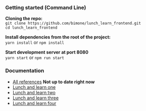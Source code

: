### Getting started (Command Line)
**Cloning the repo:** </br>
`git clone https://github.com/bimone/lunch_learn_frontend.git`</br>
`cd lunch_learn_frontend`

**Install dependencies from the root of the project:** </br>
`yarn install` or `npm install`

**Start development server at port 8080** </br>
`yarn start` or `npm run start`

### Documentation
- [All references](https://github.com/bimone/lunch_learn_frontend/blob/master/COMBINED.md) **Not up to date right now**
- [Lunch and learn one](https://github.com/bimone/lunch_learn_frontend/blob/master/LUNCH_ONE.md)
- [Lunch and learn two](https://github.com/bimone/lunch_learn_frontend/blob/master/LUNCH_TWO.md)
- [Lunch and learn three](https://github.com/bimone/lunch_learn_frontend/blob/master/LUNCH_THREE.md)
- [Lunch and learn four](https://github.com/bimone/lunch_learn_frontend/blob/master/LUNCH_FOUR.md)